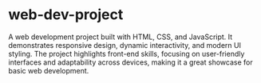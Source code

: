 # web-dev-project
A web development project built with HTML, CSS, and JavaScript. It demonstrates responsive design, dynamic interactivity, and modern UI styling. The project highlights front-end skills, focusing on user-friendly interfaces and adaptability across devices, making it a great showcase for basic web development.
